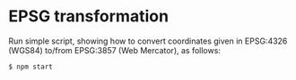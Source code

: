 # EPSG transformation

Run simple script, showing how to convert coordinates given in EPSG:4326 (WGS84) to/from EPSG:3857 (Web Mercator), as follows:

```bash
$ npm start
```
